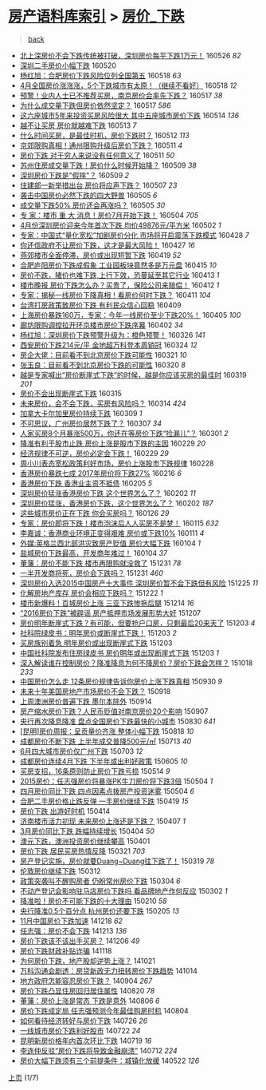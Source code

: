 [房产语料库索引](../../README.md)  > [房价_下跌](房价_下跌.md)
====
> [back](../README.md)

- [北上深房价不会下跌传统被打破，深圳房价每平下跌1万元！](http://jkwz.applinzi.com/ittc/6835476803103491076.html#%E5%8C%97%E4%B8%8A%E6%B7%B1%E6%88%BF%E4%BB%B7%E4%B8%8D%E4%BC%9A%E4%B8%8B%E8%B7%8C%E4%BC%A0%E7%BB%9F%E8%A2%AB%E6%89%93%E7%A0%B4%EF%BC%8C%E6%B7%B1%E5%9C%B3%E6%88%BF%E4%BB%B7%E6%AF%8F%E5%B9%B3%E4%B8%8B%E8%B7%8C1%E4%B8%87%E5%85%83%EF%BC%81) 160526 *82* 
- [深圳二手房价小幅下跌](http://jkwz.applinzi.com/ittc/6834217596383396869.html#%E6%B7%B1%E5%9C%B3%E4%BA%8C%E6%89%8B%E6%88%BF%E4%BB%B7%E5%B0%8F%E5%B9%85%E4%B8%8B%E8%B7%8C) 160520  
- [杨红旭：合肥房价下跌风险位列全国第五](http://jkwz.applinzi.com/ittc/6833641517956465668.html#%E6%9D%A8%E7%BA%A2%E6%97%AD%EF%BC%9A%E5%90%88%E8%82%A5%E6%88%BF%E4%BB%B7%E4%B8%8B%E8%B7%8C%E9%A3%8E%E9%99%A9%E4%BD%8D%E5%88%97%E5%85%A8%E5%9B%BD%E7%AC%AC%E4%BA%94) 160518 *63* 
- [4月全国房价涨涨涨，5个下跌城市有太原！（继续不看好）](http://jkwz.applinzi.com/ittc/6833525483702322181.html#4%E6%9C%88%E5%85%A8%E5%9B%BD%E6%88%BF%E4%BB%B7%E6%B6%A8%E6%B6%A8%E6%B6%A8%EF%BC%8C5%E4%B8%AA%E4%B8%8B%E8%B7%8C%E5%9F%8E%E5%B8%82%E6%9C%89%E5%A4%AA%E5%8E%9F%EF%BC%81%EF%BC%88%E7%BB%A7%E7%BB%AD%E4%B8%8D%E7%9C%8B%E5%A5%BD%EF%BC%89) 160518 *12* 
- [预警！业内人士已不推荐买房，南京房价会率先下跌？](http://jkwz.applinzi.com/ittc/6833117273304597509.html#%E9%A2%84%E8%AD%A6%EF%BC%81%E4%B8%9A%E5%86%85%E4%BA%BA%E5%A3%AB%E5%B7%B2%E4%B8%8D%E6%8E%A8%E8%8D%90%E4%B9%B0%E6%88%BF%EF%BC%8C%E5%8D%97%E4%BA%AC%E6%88%BF%E4%BB%B7%E4%BC%9A%E7%8E%87%E5%85%88%E4%B8%8B%E8%B7%8C%EF%BC%9F) 160517 *38* 
- [为什么成交量下跌但房价依然坚定？](http://jkwz.applinzi.com/ittc/6833114431789466628.html#%E4%B8%BA%E4%BB%80%E4%B9%88%E6%88%90%E4%BA%A4%E9%87%8F%E4%B8%8B%E8%B7%8C%E4%BD%86%E6%88%BF%E4%BB%B7%E4%BE%9D%E7%84%B6%E5%9D%9A%E5%AE%9A%EF%BC%9F) 160517 *586* 
- [这六座城市5年来投资买房风险很大 其中五座城市房价下跌](http://jkwz.applinzi.com/ittc/6831865137866474501.html#%E8%BF%99%E5%85%AD%E5%BA%A7%E5%9F%8E%E5%B8%825%E5%B9%B4%E6%9D%A5%E6%8A%95%E8%B5%84%E4%B9%B0%E6%88%BF%E9%A3%8E%E9%99%A9%E5%BE%88%E5%A4%A7+%E5%85%B6%E4%B8%AD%E4%BA%94%E5%BA%A7%E5%9F%8E%E5%B8%82%E6%88%BF%E4%BB%B7%E4%B8%8B%E8%B7%8C) 160514 *136* 
- [越不让买房  房价就越难下跌](http://jkwz.applinzi.com/ittc/6831527275367236612.html#%E8%B6%8A%E4%B8%8D%E8%AE%A9%E4%B9%B0%E6%88%BF++%E6%88%BF%E4%BB%B7%E5%B0%B1%E8%B6%8A%E9%9A%BE%E4%B8%8B%E8%B7%8C) 160513 *7* 
- [什么时间买房，是最佳时机，房价下跌时？](http://jkwz.applinzi.com/ittc/6831374172038890500.html#%E4%BB%80%E4%B9%88%E6%97%B6%E9%97%B4%E4%B9%B0%E6%88%BF%EF%BC%8C%E6%98%AF%E6%9C%80%E4%BD%B3%E6%97%B6%E6%9C%BA%EF%BC%8C%E6%88%BF%E4%BB%B7%E4%B8%8B%E8%B7%8C%E6%97%B6%EF%BC%9F) 160512 *113* 
- [京郊限购真相！通州限购升级后房价下跌？](http://jkwz.applinzi.com/ittc/6831097329331209221.html#%E4%BA%AC%E9%83%8A%E9%99%90%E8%B4%AD%E7%9C%9F%E7%9B%B8%EF%BC%81%E9%80%9A%E5%B7%9E%E9%99%90%E8%B4%AD%E5%8D%87%E7%BA%A7%E5%90%8E%E6%88%BF%E4%BB%B7%E4%B8%8B%E8%B7%8C%EF%BC%9F) 160511 *4* 
- [房价下跌 对于穷人来说没有任何意义了](http://jkwz.applinzi.com/ittc/6830994118662423556.html#%E6%88%BF%E4%BB%B7%E4%B8%8B%E8%B7%8C+%E5%AF%B9%E4%BA%8E%E7%A9%B7%E4%BA%BA%E6%9D%A5%E8%AF%B4%E6%B2%A1%E6%9C%89%E4%BB%BB%E4%BD%95%E6%84%8F%E4%B9%89%E4%BA%86) 160511 *50* 
- [苏州住房成交量下跌！房价什么时候开始降？](http://jkwz.applinzi.com/ittc/6830332211928499204.html#%E8%8B%8F%E5%B7%9E%E4%BD%8F%E6%88%BF%E6%88%90%E4%BA%A4%E9%87%8F%E4%B8%8B%E8%B7%8C%EF%BC%81%E6%88%BF%E4%BB%B7%E4%BB%80%E4%B9%88%E6%97%B6%E5%80%99%E5%BC%80%E5%A7%8B%E9%99%8D%EF%BC%9F) 160509 *38* 
- [深圳房价下跌是&quot;假摔&quot;？](http://jkwz.applinzi.com/ittc/6830193586880381957.html#%E6%B7%B1%E5%9C%B3%E6%88%BF%E4%BB%B7%E4%B8%8B%E8%B7%8C%E6%98%AF%26quot%3B%E5%81%87%E6%91%94%26quot%3B%EF%BC%9F) 160509 *2* 
- [住建部一新举措出台 房价将应声下跌？](http://jkwz.applinzi.com/ittc/6829507455067096068.html#%E4%BD%8F%E5%BB%BA%E9%83%A8%E4%B8%80%E6%96%B0%E4%B8%BE%E6%8E%AA%E5%87%BA%E5%8F%B0+%E6%88%BF%E4%BB%B7%E5%B0%86%E5%BA%94%E5%A3%B0%E4%B8%8B%E8%B7%8C%EF%BC%9F) 160507 *23* 
- [袭击中国房价必然下跌的四大野兽](http://jkwz.applinzi.com/ittc/6828788996968563717.html#%E8%A2%AD%E5%87%BB%E4%B8%AD%E5%9B%BD%E6%88%BF%E4%BB%B7%E5%BF%85%E7%84%B6%E4%B8%8B%E8%B7%8C%E7%9A%84%E5%9B%9B%E5%A4%A7%E9%87%8E%E5%85%BD) 160505 *6* 
- [成交量下跌50% 房价还会再涨吗？](http://jkwz.applinzi.com/ittc/6828659647669863428.html#%E6%88%90%E4%BA%A4%E9%87%8F%E4%B8%8B%E8%B7%8C50%25+%E6%88%BF%E4%BB%B7%E8%BF%98%E4%BC%9A%E5%86%8D%E6%B6%A8%E5%90%97%EF%BC%9F) 160505 *30* 
- [专 家：楼市 重 大 消息！房价7月开始下跌！](http://jkwz.applinzi.com/ittc/6828461297741857796.html#%E4%B8%93+%E5%AE%B6%EF%BC%9A%E6%A5%BC%E5%B8%82+%E9%87%8D+%E5%A4%A7+%E6%B6%88%E6%81%AF%EF%BC%81%E6%88%BF%E4%BB%B77%E6%9C%88%E5%BC%80%E5%A7%8B%E4%B8%8B%E8%B7%8C%EF%BC%81) 160504 *705* 
- [4月份深圳房价迎来今年首次下跌 均价49876元/平方米](http://jkwz.applinzi.com/ittc/6827536381840458756.html#4%E6%9C%88%E4%BB%BD%E6%B7%B1%E5%9C%B3%E6%88%BF%E4%BB%B7%E8%BF%8E%E6%9D%A5%E4%BB%8A%E5%B9%B4%E9%A6%96%E6%AC%A1%E4%B8%8B%E8%B7%8C+%E5%9D%87%E4%BB%B749876%E5%85%83%2F%E5%B9%B3%E6%96%B9%E7%B1%B3) 160502 *1* 
- [专家：中国式“量化宽松”加剧房价分化 市场将开启震荡下跌模式](http://jkwz.applinzi.com/ittc/6826061564935144452.html#%E4%B8%93%E5%AE%B6%EF%BC%9A%E4%B8%AD%E5%9B%BD%E5%BC%8F%E2%80%9C%E9%87%8F%E5%8C%96%E5%AE%BD%E6%9D%BE%E2%80%9D%E5%8A%A0%E5%89%A7%E6%88%BF%E4%BB%B7%E5%88%86%E5%8C%96+%E5%B8%82%E5%9C%BA%E5%B0%86%E5%BC%80%E5%90%AF%E9%9C%87%E8%8D%A1%E4%B8%8B%E8%B7%8C%E6%A8%A1%E5%BC%8F) 160428 *7* 
- [你还信政府不让房价下跌，这才是最大风险！](http://jkwz.applinzi.com/ittc/6825675307025433605.html#%E4%BD%A0%E8%BF%98%E4%BF%A1%E6%94%BF%E5%BA%9C%E4%B8%8D%E8%AE%A9%E6%88%BF%E4%BB%B7%E4%B8%8B%E8%B7%8C%EF%BC%8C%E8%BF%99%E6%89%8D%E6%98%AF%E6%9C%80%E5%A4%A7%E9%A3%8E%E9%99%A9%EF%BC%81) 160427 *16* 
- [燕郊楼市全面停滞，房价或出现短暂下跌](http://jkwz.applinzi.com/ittc/6822894342096028677.html#%E7%87%95%E9%83%8A%E6%A5%BC%E5%B8%82%E5%85%A8%E9%9D%A2%E5%81%9C%E6%BB%9E%EF%BC%8C%E6%88%BF%E4%BB%B7%E6%88%96%E5%87%BA%E7%8E%B0%E7%9F%AD%E6%9A%82%E4%B8%8B%E8%B7%8C) 160419 *52* 
- [合肥庐阳房价下跌成假象 工业园板块竟然多是万元盘](http://jkwz.applinzi.com/ittc/6821232442144719877.html#%E5%90%88%E8%82%A5%E5%BA%90%E9%98%B3%E6%88%BF%E4%BB%B7%E4%B8%8B%E8%B7%8C%E6%88%90%E5%81%87%E8%B1%A1+%E5%B7%A5%E4%B8%9A%E5%9B%AD%E6%9D%BF%E5%9D%97%E7%AB%9F%E7%84%B6%E5%A4%9A%E6%98%AF%E4%B8%87%E5%85%83%E7%9B%98) 160415 *10* 
- [房价不跌，猪价也难下跌,上行下效，恐蔓延至其它行业](http://jkwz.applinzi.com/ittc/6820510184774304772.html#%E6%88%BF%E4%BB%B7%E4%B8%8D%E8%B7%8C%EF%BC%8C%E7%8C%AA%E4%BB%B7%E4%B9%9F%E9%9A%BE%E4%B8%8B%E8%B7%8C%2C%E4%B8%8A%E8%A1%8C%E4%B8%8B%E6%95%88%EF%BC%8C%E6%81%90%E8%94%93%E5%BB%B6%E8%87%B3%E5%85%B6%E5%AE%83%E8%A1%8C%E4%B8%9A) 160413 *1* 
- [楼市晚报 房价下跌怎么办？买贵了，保险公司来赔偿！](http://jkwz.applinzi.com/ittc/6820254946045723652.html#%E6%A5%BC%E5%B8%82%E6%99%9A%E6%8A%A5+%E6%88%BF%E4%BB%B7%E4%B8%8B%E8%B7%8C%E6%80%8E%E4%B9%88%E5%8A%9E%EF%BC%9F%E4%B9%B0%E8%B4%B5%E4%BA%86%EF%BC%8C%E4%BF%9D%E9%99%A9%E5%85%AC%E5%8F%B8%E6%9D%A5%E8%B5%94%E5%81%BF%EF%BC%81) 160412 *1* 
- [专家：揭秘一线房价下降真相！看房价何时下跌？](http://jkwz.applinzi.com/ittc/6819918689172194308.html#%E4%B8%93%E5%AE%B6%EF%BC%9A%E6%8F%AD%E7%A7%98%E4%B8%80%E7%BA%BF%E6%88%BF%E4%BB%B7%E4%B8%8B%E9%99%8D%E7%9C%9F%E7%9B%B8%EF%BC%81%E7%9C%8B%E6%88%BF%E4%BB%B7%E4%BD%95%E6%97%B6%E4%B8%8B%E8%B7%8C%EF%BC%9F) 160411 *104* 
- [台湾打房政策致房价下跌 有利民众信心回稳](http://jkwz.applinzi.com/ittc/6819028723663635461.html#%E5%8F%B0%E6%B9%BE%E6%89%93%E6%88%BF%E6%94%BF%E7%AD%96%E8%87%B4%E6%88%BF%E4%BB%B7%E4%B8%8B%E8%B7%8C+%E6%9C%89%E5%88%A9%E6%B0%91%E4%BC%97%E4%BF%A1%E5%BF%83%E5%9B%9E%E7%A8%B3) 160409  
- [上海房价暴跌160万，专家：今年一线房价至少下跌20%！](http://jkwz.applinzi.com/ittc/6817634220562187268.html#%E4%B8%8A%E6%B5%B7%E6%88%BF%E4%BB%B7%E6%9A%B4%E8%B7%8C160%E4%B8%87%EF%BC%8C%E4%B8%93%E5%AE%B6%EF%BC%9A%E4%BB%8A%E5%B9%B4%E4%B8%80%E7%BA%BF%E6%88%BF%E4%BB%B7%E8%87%B3%E5%B0%91%E4%B8%8B%E8%B7%8C20%25%EF%BC%81) 160405 *100* 
- [廊坊限购调控拉开环京楼市房价下跌序幕](http://jkwz.applinzi.com/ittc/6816412340362675204.html#%E5%BB%8A%E5%9D%8A%E9%99%90%E8%B4%AD%E8%B0%83%E6%8E%A7%E6%8B%89%E5%BC%80%E7%8E%AF%E4%BA%AC%E6%A5%BC%E5%B8%82%E6%88%BF%E4%BB%B7%E4%B8%8B%E8%B7%8C%E5%BA%8F%E5%B9%95) 160402 *34* 
- [杨红旭：深圳房价下跌预警升级为：橙色预警！](http://jkwz.applinzi.com/ittc/6814037908642071557.html#%E6%9D%A8%E7%BA%A2%E6%97%AD%EF%BC%9A%E6%B7%B1%E5%9C%B3%E6%88%BF%E4%BB%B7%E4%B8%8B%E8%B7%8C%E9%A2%84%E8%AD%A6%E5%8D%87%E7%BA%A7%E4%B8%BA%EF%BC%9A%E6%A9%99%E8%89%B2%E9%A2%84%E8%AD%A6%EF%BC%81) 160326 *141* 
- [西安房价下跌214元/平 金地超万科登本周销冠](http://jkwz.applinzi.com/ittc/6813077540679713796.html#%E8%A5%BF%E5%AE%89%E6%88%BF%E4%BB%B7%E4%B8%8B%E8%B7%8C214%E5%85%83%2F%E5%B9%B3+%E9%87%91%E5%9C%B0%E8%B6%85%E4%B8%87%E7%A7%91%E7%99%BB%E6%9C%AC%E5%91%A8%E9%94%80%E5%86%A0) 160324 *12* 
- [房企大佬：目前看不到北京房价下跌可能性](http://jkwz.applinzi.com/ittc/6811876965518672900.html#%E6%88%BF%E4%BC%81%E5%A4%A7%E4%BD%AC%EF%BC%9A%E7%9B%AE%E5%89%8D%E7%9C%8B%E4%B8%8D%E5%88%B0%E5%8C%97%E4%BA%AC%E6%88%BF%E4%BB%B7%E4%B8%8B%E8%B7%8C%E5%8F%AF%E8%83%BD%E6%80%A7) 160321 *10* 
- [张玉良：目前看不到北京房价下跌的可能性](http://jkwz.applinzi.com/ittc/6811801269559624709.html#%E5%BC%A0%E7%8E%89%E8%89%AF%EF%BC%9A%E7%9B%AE%E5%89%8D%E7%9C%8B%E4%B8%8D%E5%88%B0%E5%8C%97%E4%BA%AC%E6%88%BF%E4%BB%B7%E4%B8%8B%E8%B7%8C%E7%9A%84%E5%8F%AF%E8%83%BD%E6%80%A7) 160320 *8* 
- [越是专家喊出“房价断崖式下跌”的时候，越是你应该买房的最佳时](http://jkwz.applinzi.com/ittc/6811411237267047428.html#%E8%B6%8A%E6%98%AF%E4%B8%93%E5%AE%B6%E5%96%8A%E5%87%BA%E2%80%9C%E6%88%BF%E4%BB%B7%E6%96%AD%E5%B4%96%E5%BC%8F%E4%B8%8B%E8%B7%8C%E2%80%9D%E7%9A%84%E6%97%B6%E5%80%99%EF%BC%8C%E8%B6%8A%E6%98%AF%E4%BD%A0%E5%BA%94%E8%AF%A5%E4%B9%B0%E6%88%BF%E7%9A%84%E6%9C%80%E4%BD%B3%E6%97%B6) 160319 *201* 
- [房价不会出现断崖式下跌](http://jkwz.applinzi.com/ittc/6809812005749785604.html#%E6%88%BF%E4%BB%B7%E4%B8%8D%E4%BC%9A%E5%87%BA%E7%8E%B0%E6%96%AD%E5%B4%96%E5%BC%8F%E4%B8%8B%E8%B7%8C) 160315  
- [未来房价，会不会下跌，买房有风险吗？](http://jkwz.applinzi.com/ittc/6809497552047047684.html#%E6%9C%AA%E6%9D%A5%E6%88%BF%E4%BB%B7%EF%BC%8C%E4%BC%9A%E4%B8%8D%E4%BC%9A%E4%B8%8B%E8%B7%8C%EF%BC%8C%E4%B9%B0%E6%88%BF%E6%9C%89%E9%A3%8E%E9%99%A9%E5%90%97%EF%BC%9F) 160314 *424* 
- [加拿大卡尔加里房价持续下跌](http://jkwz.applinzi.com/ittc/6807386891674452996.html#%E5%8A%A0%E6%8B%BF%E5%A4%A7%E5%8D%A1%E5%B0%94%E5%8A%A0%E9%87%8C%E6%88%BF%E4%BB%B7%E6%8C%81%E7%BB%AD%E4%B8%8B%E8%B7%8C) 160309 *1* 
- [不可思议，广州房价居然下跌了？](http://jkwz.applinzi.com/ittc/6806898729286108165.html#%E4%B8%8D%E5%8F%AF%E6%80%9D%E8%AE%AE%EF%BC%8C%E5%B9%BF%E5%B7%9E%E6%88%BF%E4%BB%B7%E5%B1%85%E7%84%B6%E4%B8%8B%E8%B7%8C%E4%BA%86%EF%BC%9F) 160307 *34* 
- [人家买房8个月暴涨500万，你还在等房价下跌“捡漏儿”？](http://jkwz.applinzi.com/ittc/6804664987125548037.html#%E4%BA%BA%E5%AE%B6%E4%B9%B0%E6%88%BF8%E4%B8%AA%E6%9C%88%E6%9A%B4%E6%B6%A8500%E4%B8%87%EF%BC%8C%E4%BD%A0%E8%BF%98%E5%9C%A8%E7%AD%89%E6%88%BF%E4%BB%B7%E4%B8%8B%E8%B7%8C%E2%80%9C%E6%8D%A1%E6%BC%8F%E5%84%BF%E2%80%9D%EF%BC%9F) 160301 *2* 
- [降准有利于股市止跌 房价上涨是股市下跌的主因](http://jkwz.applinzi.com/ittc/6804367295270880260.html#%E9%99%8D%E5%87%86%E6%9C%89%E5%88%A9%E4%BA%8E%E8%82%A1%E5%B8%82%E6%AD%A2%E8%B7%8C+%E6%88%BF%E4%BB%B7%E4%B8%8A%E6%B6%A8%E6%98%AF%E8%82%A1%E5%B8%82%E4%B8%8B%E8%B7%8C%E7%9A%84%E4%B8%BB%E5%9B%A0) 160229 *20* 
- [经济规律不可逆，房价必定会下跌！](http://jkwz.applinzi.com/ittc/6804312822313911300.html#%E7%BB%8F%E6%B5%8E%E8%A7%84%E5%BE%8B%E4%B8%8D%E5%8F%AF%E9%80%86%EF%BC%8C%E6%88%BF%E4%BB%B7%E5%BF%85%E5%AE%9A%E4%BC%9A%E4%B8%8B%E8%B7%8C%EF%BC%81) 160229 *29* 
- [周小川表态宽松政策利好市场，房价上涨股市下跌规律](http://jkwz.applinzi.com/ittc/6803984674321859588.html#%E5%91%A8%E5%B0%8F%E5%B7%9D%E8%A1%A8%E6%80%81%E5%AE%BD%E6%9D%BE%E6%94%BF%E7%AD%96%E5%88%A9%E5%A5%BD%E5%B8%82%E5%9C%BA%EF%BC%8C%E6%88%BF%E4%BB%B7%E4%B8%8A%E6%B6%A8%E8%82%A1%E5%B8%82%E4%B8%8B%E8%B7%8C%E8%A7%84%E5%BE%8B) 160228  
- [香港房价暴跌七成 2017年房价将下跌27%](http://jkwz.applinzi.com/ittc/6799458398575789061.html#%E9%A6%99%E6%B8%AF%E6%88%BF%E4%BB%B7%E6%9A%B4%E8%B7%8C%E4%B8%83%E6%88%90+2017%E5%B9%B4%E6%88%BF%E4%BB%B7%E5%B0%86%E4%B8%8B%E8%B7%8C27%25) 160216 *6* 
- [香港房价下跌 香港业主资不抵债](http://jkwz.applinzi.com/ittc/6795290366722966532.html#%E9%A6%99%E6%B8%AF%E6%88%BF%E4%BB%B7%E4%B8%8B%E8%B7%8C+%E9%A6%99%E6%B8%AF%E4%B8%9A%E4%B8%BB%E8%B5%84%E4%B8%8D%E6%8A%B5%E5%80%BA) 160205 *5* 
- [深圳房价猛涨香港房价下跌 这个世界怎么了？](http://jkwz.applinzi.com/ittc/6794132931484320772.html#%E6%B7%B1%E5%9C%B3%E6%88%BF%E4%BB%B7%E7%8C%9B%E6%B6%A8%E9%A6%99%E6%B8%AF%E6%88%BF%E4%BB%B7%E4%B8%8B%E8%B7%8C+%E8%BF%99%E4%B8%AA%E4%B8%96%E7%95%8C%E6%80%8E%E4%B9%88%E4%BA%86%EF%BC%9F) 160202 *11* 
- [深圳房价猛涨，香港房价下跌，这个世界怎么了？](http://jkwz.applinzi.com/ittc/6794058992238199813.html#%E6%B7%B1%E5%9C%B3%E6%88%BF%E4%BB%B7%E7%8C%9B%E6%B6%A8%EF%BC%8C%E9%A6%99%E6%B8%AF%E6%88%BF%E4%BB%B7%E4%B8%8B%E8%B7%8C%EF%BC%8C%E8%BF%99%E4%B8%AA%E4%B8%96%E7%95%8C%E6%80%8E%E4%B9%88%E4%BA%86%EF%BC%9F) 160202 *187* 
- [这些城市房价正在下跌 你会买房吗？](http://jkwz.applinzi.com/ittc/6791590408874361860.html#%E8%BF%99%E4%BA%9B%E5%9F%8E%E5%B8%82%E6%88%BF%E4%BB%B7%E6%AD%A3%E5%9C%A8%E4%B8%8B%E8%B7%8C+%E4%BD%A0%E4%BC%9A%E4%B9%B0%E6%88%BF%E5%90%97%EF%BC%9F) 160126 *29* 
- [专家：房价即将下跌！楼市泡沫后人人买房不是梦！](http://jkwz.applinzi.com/ittc/6787561790112269316.html#%E4%B8%93%E5%AE%B6%EF%BC%9A%E6%88%BF%E4%BB%B7%E5%8D%B3%E5%B0%86%E4%B8%8B%E8%B7%8C%EF%BC%81%E6%A5%BC%E5%B8%82%E6%B3%A1%E6%B2%AB%E5%90%8E%E4%BA%BA%E4%BA%BA%E4%B9%B0%E6%88%BF%E4%B8%8D%E6%98%AF%E6%A2%A6%EF%BC%81) 160115 *632* 
- [李嘉诚：香港商业环境正变得艰难 房价或下跌10%](http://jkwz.applinzi.com/ittc/6785965277611295748.html#%E6%9D%8E%E5%98%89%E8%AF%9A%EF%BC%9A%E9%A6%99%E6%B8%AF%E5%95%86%E4%B8%9A%E7%8E%AF%E5%A2%83%E6%AD%A3%E5%8F%98%E5%BE%97%E8%89%B0%E9%9A%BE+%E6%88%BF%E4%BB%B7%E6%88%96%E4%B8%8B%E8%B7%8C10%25) 160111 *4* 
- [外媒:英格兰西北部洪灾致房产贬值 房价大幅下跌](http://jkwz.applinzi.com/ittc/6783456396658082821.html#%E5%A4%96%E5%AA%92%3A%E8%8B%B1%E6%A0%BC%E5%85%B0%E8%A5%BF%E5%8C%97%E9%83%A8%E6%B4%AA%E7%81%BE%E8%87%B4%E6%88%BF%E4%BA%A7%E8%B4%AC%E5%80%BC+%E6%88%BF%E4%BB%B7%E5%A4%A7%E5%B9%85%E4%B8%8B%E8%B7%8C) 160104 *1* 
- [盐城房价下跌最高，开发商年难过！](http://jkwz.applinzi.com/ittc/6783413909268726789.html#%E7%9B%90%E5%9F%8E%E6%88%BF%E4%BB%B7%E4%B8%8B%E8%B7%8C%E6%9C%80%E9%AB%98%EF%BC%8C%E5%BC%80%E5%8F%91%E5%95%86%E5%B9%B4%E9%9A%BE%E8%BF%87%EF%BC%81) 160104 *37* 
- [董藩：房价不能下跌 楼市再限购就没救了](http://jkwz.applinzi.com/ittc/6782042437665162244.html#%E8%91%A3%E8%97%A9%EF%BC%9A%E6%88%BF%E4%BB%B7%E4%B8%8D%E8%83%BD%E4%B8%8B%E8%B7%8C+%E6%A5%BC%E5%B8%82%E5%86%8D%E9%99%90%E8%B4%AD%E5%B0%B1%E6%B2%A1%E6%95%91%E4%BA%86) 151231 *78* 
- [一半开发商将死，房价会下跌吗？](http://jkwz.applinzi.com/ittc/6781986065636393988.html#%E4%B8%80%E5%8D%8A%E5%BC%80%E5%8F%91%E5%95%86%E5%B0%86%E6%AD%BB%EF%BC%8C%E6%88%BF%E4%BB%B7%E4%BC%9A%E4%B8%8B%E8%B7%8C%E5%90%97%EF%BC%9F) 151231 *460* 
- [深圳房价入选2015中国房产十大事件 深圳房价暂不会下跌但有风险](http://jkwz.applinzi.com/ittc/6779782382404240388.html#%E6%B7%B1%E5%9C%B3%E6%88%BF%E4%BB%B7%E5%85%A5%E9%80%892015%E4%B8%AD%E5%9B%BD%E6%88%BF%E4%BA%A7%E5%8D%81%E5%A4%A7%E4%BA%8B%E4%BB%B6+%E6%B7%B1%E5%9C%B3%E6%88%BF%E4%BB%B7%E6%9A%82%E4%B8%8D%E4%BC%9A%E4%B8%8B%E8%B7%8C%E4%BD%86%E6%9C%89%E9%A3%8E%E9%99%A9) 151225 *11* 
- [化解房地产库存  房价会相应下跌吗？](http://jkwz.applinzi.com/ittc/6778752739484107780.html#%E5%8C%96%E8%A7%A3%E6%88%BF%E5%9C%B0%E4%BA%A7%E5%BA%93%E5%AD%98++%E6%88%BF%E4%BB%B7%E4%BC%9A%E7%9B%B8%E5%BA%94%E4%B8%8B%E8%B7%8C%E5%90%97%EF%BC%9F) 151222 *1* 
- [楼市新爆料！百城房价上涨 三亚下跌惨拖后腿](http://jkwz.applinzi.com/ittc/6775704851338232836.html#%E6%A5%BC%E5%B8%82%E6%96%B0%E7%88%86%E6%96%99%EF%BC%81%E7%99%BE%E5%9F%8E%E6%88%BF%E4%BB%B7%E4%B8%8A%E6%B6%A8+%E4%B8%89%E4%BA%9A%E4%B8%8B%E8%B7%8C%E6%83%A8%E6%8B%96%E5%90%8E%E8%85%BF) 151214 *16* 
- [“2016房价下跌”被辟谣 房产抵押市场发展形势大好](http://jkwz.applinzi.com/ittc/6773058890786931717.html#%E2%80%9C2016%E6%88%BF%E4%BB%B7%E4%B8%8B%E8%B7%8C%E2%80%9D%E8%A2%AB%E8%BE%9F%E8%B0%A3+%E6%88%BF%E4%BA%A7%E6%8A%B5%E6%8A%BC%E5%B8%82%E5%9C%BA%E5%8F%91%E5%B1%95%E5%BD%A2%E5%8A%BF%E5%A4%A7%E5%A5%BD) 151207  
- [房价明年断崖式下跌？有可能，但要抢户口房，只剩最后20来天了](http://jkwz.applinzi.com/ittc/6771682178132083717.html#%E6%88%BF%E4%BB%B7%E6%98%8E%E5%B9%B4%E6%96%AD%E5%B4%96%E5%BC%8F%E4%B8%8B%E8%B7%8C%EF%BC%9F%E6%9C%89%E5%8F%AF%E8%83%BD%EF%BC%8C%E4%BD%86%E8%A6%81%E6%8A%A2%E6%88%B7%E5%8F%A3%E6%88%BF%EF%BC%8C%E5%8F%AA%E5%89%A9%E6%9C%80%E5%90%8E20%E6%9D%A5%E5%A4%A9%E4%BA%86) 151203 *4* 
- [社科院绿皮书：明年房价或断崖式下跌！](http://jkwz.applinzi.com/ittc/6771669880281760772.html#%E7%A4%BE%E7%A7%91%E9%99%A2%E7%BB%BF%E7%9A%AE%E4%B9%A6%EF%BC%9A%E6%98%8E%E5%B9%B4%E6%88%BF%E4%BB%B7%E6%88%96%E6%96%AD%E5%B4%96%E5%BC%8F%E4%B8%8B%E8%B7%8C%EF%BC%81) 151203 *2* 
- [买房族别着急 明年房价或出现断崖式下跌](http://jkwz.applinzi.com/ittc/6771600726631646213.html#%E4%B9%B0%E6%88%BF%E6%97%8F%E5%88%AB%E7%9D%80%E6%80%A5+%E6%98%8E%E5%B9%B4%E6%88%BF%E4%BB%B7%E6%88%96%E5%87%BA%E7%8E%B0%E6%96%AD%E5%B4%96%E5%BC%8F%E4%B8%8B%E8%B7%8C) 151203  
- [中国社科院发布住房绿皮书 房价明年或出现断崖式下跌](http://jkwz.applinzi.com/ittc/6771593563796407301.html#%E4%B8%AD%E5%9B%BD%E7%A4%BE%E7%A7%91%E9%99%A2%E5%8F%91%E5%B8%83%E4%BD%8F%E6%88%BF%E7%BB%BF%E7%9A%AE%E4%B9%A6+%E6%88%BF%E4%BB%B7%E6%98%8E%E5%B9%B4%E6%88%96%E5%87%BA%E7%8E%B0%E6%96%AD%E5%B4%96%E5%BC%8F%E4%B8%8B%E8%B7%8C) 151203 *1* 
- [深入解读谁在控制房价？降准降息为何不降房价？房价下跌会怎样？](http://jkwz.applinzi.com/ittc/6754482835358450693.html#%E6%B7%B1%E5%85%A5%E8%A7%A3%E8%AF%BB%E8%B0%81%E5%9C%A8%E6%8E%A7%E5%88%B6%E6%88%BF%E4%BB%B7%EF%BC%9F%E9%99%8D%E5%87%86%E9%99%8D%E6%81%AF%E4%B8%BA%E4%BD%95%E4%B8%8D%E9%99%8D%E6%88%BF%E4%BB%B7%EF%BC%9F%E6%88%BF%E4%BB%B7%E4%B8%8B%E8%B7%8C%E4%BC%9A%E6%80%8E%E6%A0%B7%EF%BC%9F) 151018 *233* 
- [中国房价怎么走 12条房价规律告诉你房价上涨下跌真相](http://jkwz.applinzi.com/ittc/6747756611630285828.html#%E4%B8%AD%E5%9B%BD%E6%88%BF%E4%BB%B7%E6%80%8E%E4%B9%88%E8%B5%B0+12%E6%9D%A1%E6%88%BF%E4%BB%B7%E8%A7%84%E5%BE%8B%E5%91%8A%E8%AF%89%E4%BD%A0%E6%88%BF%E4%BB%B7%E4%B8%8A%E6%B6%A8%E4%B8%8B%E8%B7%8C%E7%9C%9F%E7%9B%B8) 150930 *9* 
- [未来十年美国房地产市场房价不会下跌？](http://jkwz.applinzi.com/ittc/6743479219340772357.html#%E6%9C%AA%E6%9D%A5%E5%8D%81%E5%B9%B4%E7%BE%8E%E5%9B%BD%E6%88%BF%E5%9C%B0%E4%BA%A7%E5%B8%82%E5%9C%BA%E6%88%BF%E4%BB%B7%E4%B8%8D%E4%BC%9A%E4%B8%8B%E8%B7%8C%EF%BC%9F) 150918  
- [上周澳洲房价普遍下跌 墨尔本除外](http://jkwz.applinzi.com/ittc/6741935358984815621.html#%E4%B8%8A%E5%91%A8%E6%BE%B3%E6%B4%B2%E6%88%BF%E4%BB%B7%E6%99%AE%E9%81%8D%E4%B8%8B%E8%B7%8C+%E5%A2%A8%E5%B0%94%E6%9C%AC%E9%99%A4%E5%A4%96) 150914  
- [房产缩水房价下跌？人民币贬值对南京房价20个影响](http://jkwz.applinzi.com/ittc/6739235362154595333.html#%E6%88%BF%E4%BA%A7%E7%BC%A9%E6%B0%B4%E6%88%BF%E4%BB%B7%E4%B8%8B%E8%B7%8C%EF%BC%9F%E4%BA%BA%E6%B0%91%E5%B8%81%E8%B4%AC%E5%80%BC%E5%AF%B9%E5%8D%97%E4%BA%AC%E6%88%BF%E4%BB%B720%E4%B8%AA%E5%BD%B1%E5%93%8D) 150907  
- [央行再次降息降准 盘点全国房价下跌最快的小城市](http://jkwz.applinzi.com/ittc/6736426698356163588.html#%E5%A4%AE%E8%A1%8C%E5%86%8D%E6%AC%A1%E9%99%8D%E6%81%AF%E9%99%8D%E5%87%86+%E7%9B%98%E7%82%B9%E5%85%A8%E5%9B%BD%E6%88%BF%E4%BB%B7%E4%B8%8B%E8%B7%8C%E6%9C%80%E5%BF%AB%E7%9A%84%E5%B0%8F%E5%9F%8E%E5%B8%82) 150830 *641* 
- [[昆明]房价周报：呈贡量价齐涨 整体小幅下跌](http://jkwz.applinzi.com/ittc/547650615732421298.html#%5B%E6%98%86%E6%98%8E%5D%E6%88%BF%E4%BB%B7%E5%91%A8%E6%8A%A5%EF%BC%9A%E5%91%88%E8%B4%A1%E9%87%8F%E4%BB%B7%E9%BD%90%E6%B6%A8+%E6%95%B4%E4%BD%93%E5%B0%8F%E5%B9%85%E4%B8%8B%E8%B7%8C) 150818 *10* 
- [成都房价不断下跌 上半年成交普降500元/㎡](http://jkwz.applinzi.com/ittc/547650614993171453.html#%E6%88%90%E9%83%BD%E6%88%BF%E4%BB%B7%E4%B8%8D%E6%96%AD%E4%B8%8B%E8%B7%8C+%E4%B8%8A%E5%8D%8A%E5%B9%B4%E6%88%90%E4%BA%A4%E6%99%AE%E9%99%8D500%E5%85%83%2F%E3%8E%A1) 150713 *40* 
- [6月四大城市房价仅广州下跌](http://jkwz.applinzi.com/ittc/547650611424566265.html#6%E6%9C%88%E5%9B%9B%E5%A4%A7%E5%9F%8E%E5%B8%82%E6%88%BF%E4%BB%B7%E4%BB%85%E5%B9%BF%E5%B7%9E%E4%B8%8B%E8%B7%8C) 150703 *12* 
- [成都房价连续4月下跌  下半年或出利好政策](http://jkwz.applinzi.com/ittc/547650611421812250.html#%E6%88%90%E9%83%BD%E6%88%BF%E4%BB%B7%E8%BF%9E%E7%BB%AD4%E6%9C%88%E4%B8%8B%E8%B7%8C++%E4%B8%8B%E5%8D%8A%E5%B9%B4%E6%88%96%E5%87%BA%E5%88%A9%E5%A5%BD%E6%94%BF%E7%AD%96) 150605 *10* 
- [买房支招，16条原则防止房价下跌亏损](http://jkwz.applinzi.com/ittc/547650611411611644.html#%E4%B9%B0%E6%88%BF%E6%94%AF%E6%8B%9B%EF%BC%8C16%E6%9D%A1%E5%8E%9F%E5%88%99%E9%98%B2%E6%AD%A2%E6%88%BF%E4%BB%B7%E4%B8%8B%E8%B7%8C%E4%BA%8F%E6%8D%9F) 150514 *9* 
- [2015房价：任志强房价将暴涨PK牛刀房价将下跌3倍](http://jkwz.applinzi.com/ittc/547650611409729536.html#2015%E6%88%BF%E4%BB%B7%EF%BC%9A%E4%BB%BB%E5%BF%97%E5%BC%BA%E6%88%BF%E4%BB%B7%E5%B0%86%E6%9A%B4%E6%B6%A8PK%E7%89%9B%E5%88%80%E6%88%BF%E4%BB%B7%E5%B0%86%E4%B8%8B%E8%B7%8C3%E5%80%8D) 150504 *1* 
- [四月房价同比下跌 四点因素点拨房产投资迷雾](http://jkwz.applinzi.com/ittc/547650611408348968.html#%E5%9B%9B%E6%9C%88%E6%88%BF%E4%BB%B7%E5%90%8C%E6%AF%94%E4%B8%8B%E8%B7%8C+%E5%9B%9B%E7%82%B9%E5%9B%A0%E7%B4%A0%E7%82%B9%E6%8B%A8%E6%88%BF%E4%BA%A7%E6%8A%95%E8%B5%84%E8%BF%B7%E9%9B%BE) 150504 *6* 
- [合肥二手房价格止跌反弹 一手房价继续下跌](http://jkwz.applinzi.com/ittc/547650611405919926.html#%E5%90%88%E8%82%A5%E4%BA%8C%E6%89%8B%E6%88%BF%E4%BB%B7%E6%A0%BC%E6%AD%A2%E8%B7%8C%E5%8F%8D%E5%BC%B9+%E4%B8%80%E6%89%8B%E6%88%BF%E4%BB%B7%E7%BB%A7%E7%BB%AD%E4%B8%8B%E8%B7%8C) 150419 *15* 
- [房价下跌 出游好时机](http://jkwz.applinzi.com/ittc/547650611404179606.html#%E6%88%BF%E4%BB%B7%E4%B8%8B%E8%B7%8C+%E5%87%BA%E6%B8%B8%E5%A5%BD%E6%97%B6%E6%9C%BA) 150414  
- [济南楼市活力初现 未来房价上涨还是下跌？](http://jkwz.applinzi.com/ittc/547650611403128191.html#%E6%B5%8E%E5%8D%97%E6%A5%BC%E5%B8%82%E6%B4%BB%E5%8A%9B%E5%88%9D%E7%8E%B0+%E6%9C%AA%E6%9D%A5%E6%88%BF%E4%BB%B7%E4%B8%8A%E6%B6%A8%E8%BF%98%E6%98%AF%E4%B8%8B%E8%B7%8C%EF%BC%9F) 150407 *1* 
- [3月房价同比下跌 跌幅持续增长](http://jkwz.applinzi.com/ittc/547650611402092460.html#3%E6%9C%88%E6%88%BF%E4%BB%B7%E5%90%8C%E6%AF%94%E4%B8%8B%E8%B7%8C+%E8%B7%8C%E5%B9%85%E6%8C%81%E7%BB%AD%E5%A2%9E%E9%95%BF) 150404 *50* 
- [澳元下跌，澳洲投资房价继续攀高](http://jkwz.applinzi.com/ittc/547650611401170040.html#%E6%BE%B3%E5%85%83%E4%B8%8B%E8%B7%8C%EF%BC%8C%E6%BE%B3%E6%B4%B2%E6%8A%95%E8%B5%84%E6%88%BF%E4%BB%B7%E7%BB%A7%E7%BB%AD%E6%94%80%E9%AB%98) 150401  
- [房价下跌 居民买房热情反降](http://jkwz.applinzi.com/ittc/547650611397047858.html#%E6%88%BF%E4%BB%B7%E4%B8%8B%E8%B7%8C+%E5%B1%85%E6%B0%91%E4%B9%B0%E6%88%BF%E7%83%AD%E6%83%85%E5%8F%8D%E9%99%8D) 150321 *703* 
- [房产登记实施，房价就要Duang~Duang往下跌了！](http://jkwz.applinzi.com/ittc/547650611391320853.html#%E6%88%BF%E4%BA%A7%E7%99%BB%E8%AE%B0%E5%AE%9E%E6%96%BD%EF%BC%8C%E6%88%BF%E4%BB%B7%E5%B0%B1%E8%A6%81Duang%7EDuang%E5%BE%80%E4%B8%8B%E8%B7%8C%E4%BA%86%EF%BC%81) 150319 *78* 
- [伦敦房价继续下跌](http://jkwz.applinzi.com/ittc/547650611394340344.html#%E4%BC%A6%E6%95%A6%E6%88%BF%E4%BB%B7%E7%BB%A7%E7%BB%AD%E4%B8%8B%E8%B7%8C) 150312  
- [政策突袭叫不醒购房者 仍盼常州房价下跌](http://jkwz.applinzi.com/ittc/547650611396078252.html#%E6%94%BF%E7%AD%96%E7%AA%81%E8%A2%AD%E5%8F%AB%E4%B8%8D%E9%86%92%E8%B4%AD%E6%88%BF%E8%80%85+%E4%BB%8D%E7%9B%BC%E5%B8%B8%E5%B7%9E%E6%88%BF%E4%BB%B7%E4%B8%8B%E8%B7%8C) 150304 *6* 
- [不动产登记会影响驻马店房价下跌吗 看品牌地产作何反应](http://jkwz.applinzi.com/ittc/547650611390487881.html#%E4%B8%8D%E5%8A%A8%E4%BA%A7%E7%99%BB%E8%AE%B0%E4%BC%9A%E5%BD%B1%E5%93%8D%E9%A9%BB%E9%A9%AC%E5%BA%97%E6%88%BF%E4%BB%B7%E4%B8%8B%E8%B7%8C%E5%90%97+%E7%9C%8B%E5%93%81%E7%89%8C%E5%9C%B0%E4%BA%A7%E4%BD%9C%E4%BD%95%E5%8F%8D%E5%BA%94) 150302 *1* 
- [降准啦！房价不可能下跌的十大理由](http://jkwz.applinzi.com/ittc/547650611390579880.html#%E9%99%8D%E5%87%86%E5%95%A6%EF%BC%81%E6%88%BF%E4%BB%B7%E4%B8%8D%E5%8F%AF%E8%83%BD%E4%B8%8B%E8%B7%8C%E7%9A%84%E5%8D%81%E5%A4%A7%E7%90%86%E7%94%B1) 150210 *58* 
- [央行降准0.5个百分点 杭州房价还要下跌](http://jkwz.applinzi.com/ittc/547650611390254945.html#%E5%A4%AE%E8%A1%8C%E9%99%8D%E5%87%860.5%E4%B8%AA%E7%99%BE%E5%88%86%E7%82%B9+%E6%9D%AD%E5%B7%9E%E6%88%BF%E4%BB%B7%E8%BF%98%E8%A6%81%E4%B8%8B%E8%B7%8C) 150205 *13* 
- [11月中国房价下跌加速](http://jkwz.applinzi.com/ittc/547650611382533833.html#11%E6%9C%88%E4%B8%AD%E5%9B%BD%E6%88%BF%E4%BB%B7%E4%B8%8B%E8%B7%8C%E5%8A%A0%E9%80%9F) 141218 *62* 
- [任志强：房价不会下跌](http://jkwz.applinzi.com/ittc/547650611379443743.html#%E4%BB%BB%E5%BF%97%E5%BC%BA%EF%BC%9A%E6%88%BF%E4%BB%B7%E4%B8%8D%E4%BC%9A%E4%B8%8B%E8%B7%8C) 141213 *136* 
- [房价下跌该不该出手买房？](http://jkwz.applinzi.com/ittc/547650611381938694.html#%E6%88%BF%E4%BB%B7%E4%B8%8B%E8%B7%8C%E8%AF%A5%E4%B8%8D%E8%AF%A5%E5%87%BA%E6%89%8B%E4%B9%B0%E6%88%BF%EF%BC%9F) 141206 *49* 
- [房价下跌财政补贴诈骗](http://jkwz.applinzi.com/ittc/547650611380368581.html#%E6%88%BF%E4%BB%B7%E4%B8%8B%E8%B7%8C%E8%B4%A2%E6%94%BF%E8%A1%A5%E8%B4%B4%E8%AF%88%E9%AA%97) 141118  
- [为何房价下跌，地产股却逆势上涨？](http://jkwz.applinzi.com/ittc/547650611377218280.html#%E4%B8%BA%E4%BD%95%E6%88%BF%E4%BB%B7%E4%B8%8B%E8%B7%8C%EF%BC%8C%E5%9C%B0%E4%BA%A7%E8%82%A1%E5%8D%B4%E9%80%86%E5%8A%BF%E4%B8%8A%E6%B6%A8%EF%BC%9F) 141021  
- [万科沟通会剧透：房贷新政无力扭转房价下跌趋势](http://jkwz.applinzi.com/ittc/547650611376403225.html#%E4%B8%87%E7%A7%91%E6%B2%9F%E9%80%9A%E4%BC%9A%E5%89%A7%E9%80%8F%EF%BC%9A%E6%88%BF%E8%B4%B7%E6%96%B0%E6%94%BF%E6%97%A0%E5%8A%9B%E6%89%AD%E8%BD%AC%E6%88%BF%E4%BB%B7%E4%B8%8B%E8%B7%8C%E8%B6%8B%E5%8A%BF) 141014  
- [地方政府怎能容忍房价下跌？](http://jkwz.applinzi.com/ittc/547650611372851895.html#%E5%9C%B0%E6%96%B9%E6%94%BF%E5%BA%9C%E6%80%8E%E8%83%BD%E5%AE%B9%E5%BF%8D%E6%88%BF%E4%BB%B7%E4%B8%8B%E8%B7%8C%EF%BC%9F) 140904 *267* 
- [房价下跌凸显住房回归居住属性](http://jkwz.applinzi.com/ittc/547650611369902444.html#%E6%88%BF%E4%BB%B7%E4%B8%8B%E8%B7%8C%E5%87%B8%E6%98%BE%E4%BD%8F%E6%88%BF%E5%9B%9E%E5%BD%92%E5%B1%85%E4%BD%8F%E5%B1%9E%E6%80%A7) 140820 *78* 
- [董藩：房价上涨是常态 下跌是意外](http://jkwz.applinzi.com/ittc/547650611371542944.html#%E8%91%A3%E8%97%A9%EF%BC%9A%E6%88%BF%E4%BB%B7%E4%B8%8A%E6%B6%A8%E6%98%AF%E5%B8%B8%E6%80%81+%E4%B8%8B%E8%B7%8C%E6%98%AF%E6%84%8F%E5%A4%96) 140806 *6* 
- [房价下跌成定局 任志强预测今年最佳购房时机](http://jkwz.applinzi.com/ittc/547650611371997485.html#%E6%88%BF%E4%BB%B7%E4%B8%8B%E8%B7%8C%E6%88%90%E5%AE%9A%E5%B1%80+%E4%BB%BB%E5%BF%97%E5%BC%BA%E9%A2%84%E6%B5%8B%E4%BB%8A%E5%B9%B4%E6%9C%80%E4%BD%B3%E8%B4%AD%E6%88%BF%E6%97%B6%E6%9C%BA) 140804  
- [如何看待经济转好与房价下跌](http://jkwz.applinzi.com/ittc/547650611369124481.html#%E5%A6%82%E4%BD%95%E7%9C%8B%E5%BE%85%E7%BB%8F%E6%B5%8E%E8%BD%AC%E5%A5%BD%E4%B8%8E%E6%88%BF%E4%BB%B7%E4%B8%8B%E8%B7%8C) 140726 *26* 
- [一线城市房价下跌利好股市](http://jkwz.applinzi.com/ittc/547650611371118804.html#%E4%B8%80%E7%BA%BF%E5%9F%8E%E5%B8%82%E6%88%BF%E4%BB%B7%E4%B8%8B%E8%B7%8C%E5%88%A9%E5%A5%BD%E8%82%A1%E5%B8%82) 140722 *24* 
- [昆明新房价格年内首次环比下跌](http://jkwz.applinzi.com/ittc/547650611369397259.html#%E6%98%86%E6%98%8E%E6%96%B0%E6%88%BF%E4%BB%B7%E6%A0%BC%E5%B9%B4%E5%86%85%E9%A6%96%E6%AC%A1%E7%8E%AF%E6%AF%94%E4%B8%8B%E8%B7%8C) 140719 *16* 
- [李连仲反驳“房价下跌将导致金融崩溃”](http://jkwz.applinzi.com/ittc/547650611369693321.html#%E6%9D%8E%E8%BF%9E%E4%BB%B2%E5%8F%8D%E9%A9%B3%E2%80%9C%E6%88%BF%E4%BB%B7%E4%B8%8B%E8%B7%8C%E5%B0%86%E5%AF%BC%E8%87%B4%E9%87%91%E8%9E%8D%E5%B4%A9%E6%BA%83%E2%80%9D) 140712 *224* 
- [房价大幅下跌须有三个前提条件：城镇化放缓](http://jkwz.applinzi.com/ittc/547650611362935018.html#%E6%88%BF%E4%BB%B7%E5%A4%A7%E5%B9%85%E4%B8%8B%E8%B7%8C%E9%A1%BB%E6%9C%89%E4%B8%89%E4%B8%AA%E5%89%8D%E6%8F%90%E6%9D%A1%E4%BB%B6%EF%BC%9A%E5%9F%8E%E9%95%87%E5%8C%96%E6%94%BE%E7%BC%93) 140522 *126* 


 [上页](房价_下跌2.md)           (1/7)